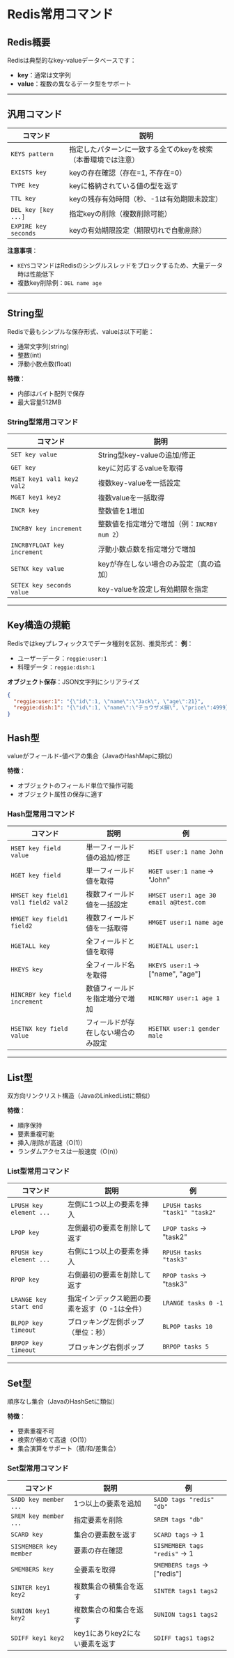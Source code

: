 # Redis常用コマンド

## Redis概要
Redisは典型的なkey-valueデータベースです：
- **key**：通常は文字列
- **value**：複数の異なるデータ型をサポート

---

## 汎用コマンド

| コマンド                  | 説明                                                                 |
|-----------------------|----------------------------------------------------------------------|
| `KEYS pattern`        | 指定したパターンに一致する全てのkeyを検索（本番環境では注意）       |
| `EXISTS key`          | keyの存在確認（存在=1, 不存在=0）                                   |
| `TYPE key`            | keyに格納されている値の型を返す                                     |
| `TTL key`             | keyの残存有効時間（秒、-1は有効期限未設定）                         |
| `DEL key [key ...]`   | 指定keyの削除（複数削除可能）                                       |
| `EXPIRE key seconds`  | keyの有効期限設定（期限切れで自動削除）                             |

**注意事項**：
- `KEYS`コマンドはRedisのシングルスレッドをブロックするため、大量データ時は性能低下
- 複数key削除例：`DEL name age`

---

## String型
Redisで最もシンプルな保存形式、valueは以下可能：
- 通常文字列(string)
- 整数(int)
- 浮動小数点数(float)

**特徴**：
- 内部はバイト配列で保存
- 最大容量512MB

### String型常用コマンド

| コマンド                     | 説明                                      |
|--------------------------|-------------------------------------------|
| `SET key value`          | String型key-valueの追加/修正             |
| `GET key`                | keyに対応するvalueを取得                 |
| `MSET key1 val1 key2 val2` | 複数key-valueを一括設定                |
| `MGET key1 key2`         | 複数valueを一括取得                      |
| `INCR key`               | 整数値を1増加                           |
| `INCRBY key increment`   | 整数値を指定増分で増加（例：`INCRBY num 2`） |
| `INCRBYFLOAT key increment` | 浮動小数点数を指定増分で増加         |
| `SETNX key value`        | keyが存在しない場合のみ設定（真の追加）  |
| `SETEX key seconds value` | key-valueを設定し有効期限を指定       |

---

## Key構造の規範
Redisではkeyプレフィックスでデータ種別を区別、推奨形式：
**例**：
- ユーザーデータ：`reggie:user:1`
- 料理データ：`reggie:dish:1`

**オブジェクト保存**：JSON文字列にシリアライズ
```json
{
  "reggie:user:1": "{\"id\":1, \"name\":\"Jack\", \"age\":21}",
  "reggie:dish:1": "{\"id\":1, \"name\":\"チョウザメ鍋\", \"price\":4999}"
}
```
## Hash型
valueがフィールド-値ペアの集合（JavaのHashMapに類似）

**特徴**：
- オブジェクトのフィールド単位で操作可能
- オブジェクト属性の保存に適す

### Hash型常用コマンド

| コマンド                          | 説明                                      | 例                                  |
|-------------------------------|-------------------------------------------|---------------------------------------|
| `HSET key field value`        | 単一フィールド値の追加/修正              | `HSET user:1 name John`               |
| `HGET key field`              | 単一フィールド値を取得                   | `HGET user:1 name` → "John"           |
| `HMSET key field1 val1 field2 val2` | 複数フィールド値を一括設定           | `HMSET user:1 age 30 email a@test.com`|
| `HMGET key field1 field2`     | 複数フィールド値を一括取得              | `HMGET user:1 name age`               |
| `HGETALL key`                 | 全フィールドと値を取得                   | `HGETALL user:1`                      |
| `HKEYS key`                   | 全フィールド名を取得                     | `HKEYS user:1` → ["name", "age"]      |
| `HINCRBY key field increment` | 数値フィールドを指定増分で増加          | `HINCRBY user:1 age 1`                |
| `HSETNX key field value`      | フィールドが存在しない場合のみ設定      | `HSETNX user:1 gender male`           |

---

## List型
双方向リンクリスト構造（JavaのLinkedListに類似）

**特徴**：
- 順序保持
- 要素重複可能
- 挿入/削除が高速（O(1)）
- ランダムアクセスは一般速度（O(n)）

### List型常用コマンド

| コマンド                      | 説明                                      | 例                                  |
|---------------------------|-------------------------------------------|---------------------------------------|
| `LPUSH key element ...`   | 左側に1つ以上の要素を挿入                | `LPUSH tasks "task1" "task2"`         |
| `LPOP key`                | 左側最初の要素を削除して返す             | `LPOP tasks` → "task2"                |
| `RPUSH key element ...`   | 右側に1つ以上の要素を挿入                | `RPUSH tasks "task3"`                 |
| `RPOP key`                | 右側最初の要素を削除して返す             | `RPOP tasks` → "task3"                |
| `LRANGE key start end`    | 指定インデックス範囲の要素を返す（0 -1は全件） | `LRANGE tasks 0 -1`              |
| `BLPOP key timeout`       | ブロッキング左側ポップ（単位：秒）       | `BLPOP tasks 10`                      |
| `BRPOP key timeout`       | ブロッキング右側ポップ                   | `BRPOP tasks 5`                       |

---

## Set型
順序なし集合（JavaのHashSetに類似）

**特徴**：
- 要素重複不可
- 検索が極めて高速（O(1)）
- 集合演算をサポート（積/和/差集合）

### Set型常用コマンド

| コマンド                     | 説明                                      | 例                                  |
|--------------------------|-------------------------------------------|---------------------------------------|
| `SADD key member ...`    | 1つ以上の要素を追加                      | `SADD tags "redis" "db"`              |
| `SREM key member ...`    | 指定要素を削除                           | `SREM tags "db"`                      |
| `SCARD key`              | 集合の要素数を返す                       | `SCARD tags` → 1                      |
| `SISMEMBER key member`   | 要素の存在確認                           | `SISMEMBER tags "redis"` → 1          |
| `SMEMBERS key`           | 全要素を取得                             | `SMEMBERS tags` → ["redis"]           |
| `SINTER key1 key2`       | 複数集合の積集合を返す                   | `SINTER tags1 tags2`                  |
| `SUNION key1 key2`       | 複数集合の和集合を返す                   | `SUNION tags1 tags2`                  |
| `SDIFF key1 key2`        | key1にありkey2にない要素を返す           | `SDIFF tags1 tags2`                   |
